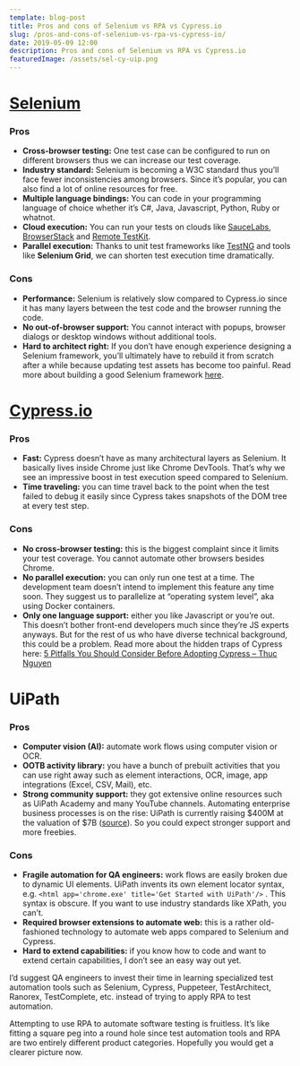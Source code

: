 ```yaml
---
template: blog-post
title: Pros and cons of Selenium vs RPA vs Cypress.io
slug: /pros-and-cons-of-selenium-vs-rpa-vs-cypress-io/
date: 2019-05-09 12:00
description: Pros and cons of Selenium vs RPA vs Cypress.io
featuredImage: /assets/sel-cy-uip.png
---
```

# [Selenium](http://seleniumhq.org/)

### Pros

* **Cross-browser testing:** One test case can be configured to run on different browsers thus we can increase our test coverage.
* **Industry standard:** Selenium is becoming a W3C standard thus you’ll face fewer inconsistencies among browsers. Since it’s popular, you can also find a lot of online resources for free.
* **Multiple language bindings:** You can code in your programming language of choice whether it’s C#, Java, Javascript, Python, Ruby or whatnot.
* **Cloud execution:** You can run your tests on clouds like [SauceLabs](http://saucelabs.com/), [BrowserStack](http://browserstack.com/) and [Remote TestKit](https://appkitbox.com/en/testkit/).
* **Parallel execution:** Thanks to unit test frameworks like [TestNG](http://testng.org/) and tools like **Selenium Grid**, we can shorten test execution time dramatically.

### Cons

* **Performance:** Selenium is relatively slow compared to Cypress.io since it has many layers between the test code and the browser running the code.
* **No out-of-browser support:** You cannot interact with popups, browser dialogs or desktop windows without additional tools.
* **Hard to architect right:** If you don’t have enough experience designing a Selenium framework, you’ll ultimately have to rebuild it from scratch after a while because updating test assets has become too painful. Read more about building a good Selenium framework [here](https://www.logigear.com/blog/test-automation/building-a-selenium-framework-from-a-to-z/).

# [Cypress.io](http://cypress.io/)

### Pros

* **Fast:** Cypress doesn’t have as many architectural layers as Selenium. It basically lives inside Chrome just like Chrome DevTools. That’s why we see an impressive boost in test execution speed compared to Selenium.
* **Time traveling:** you can time travel back to the point when the test failed to debug it easily since Cypress takes snapshots of the DOM tree at every test step.

### Cons

* **No cross-browser testing:** this is the biggest complaint since it limits your test coverage. You cannot automate other browsers besides Chrome.
* **No parallel execution:** you can only run one test at a time. The development team doesn’t intend to implement this feature any time soon. They suggest us to parallelize at “operating system level”, aka using Docker containers.
* **Only one language support:** either you like Javascript or you’re out. This doesn’t bother front-end developers much since they’re JS experts anyways. But for the rest of us who have diverse technical background, this could be a problem. Read more about the hidden traps of Cypress here: [5 Pitfalls You Should Consider Before Adopting Cypress – Thuc Nguyen](https://thucldnguyen.com/web-automation-testing/cypress-pitfalls/)

# UiPath

### Pros

* **Computer vision (AI):** automate work flows using computer vision or OCR.
* **OOTB activity library:** you have a bunch of prebuilt activities that you can use right away such as element interactions, OCR, image, app integrations (Excel, CSV, Mail), etc.
* **Strong community support:** they got extensive online resources such as UiPath Academy and many YouTube channels. Automating enterprise business processes is on the rise: UiPath is currently raising $400M at the valuation of $7B ([source](https://techcrunch.com/2019/03/21/robotics-process-automation-startup-uipath-raising-400m-at-more-than-7b-valuation/)). So you could expect stronger support and more freebies.

### Cons

* **Fragile automation for QA engineers:** work flows are easily broken due to dynamic UI elements. UiPath invents its own element locator syntax, e.g. `<html app='chrome.exe' title='Get Started with UiPath'/>` . This syntax is obscure. If you want to use industry standards like XPath, you can’t.
* **Required browser extensions to automate web:** this is a rather old-fashioned technology to automate web apps compared to Selenium and Cypress.
* **Hard to extend capabilities:** if you know how to code and want to extend certain capabilities, I don’t see an easy way out yet.

I’d suggest QA engineers to invest their time in learning specialized test automation tools such as Selenium, Cypress, Puppeteer, TestArchitect, Ranorex, TestComplete, etc. instead of trying to apply RPA to test automation.

Attempting to use RPA to automate software testing is fruitless. It’s like fitting a square peg into a round hole since test automation tools and RPA are two entirely different product categories. Hopefully you would get a clearer picture now.
